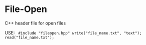 # File-Open
C++ header file for open files

USE:
<code>
#include "fileopen.hpp"
write("file_name.txt", "text");
read("file_name.txt");
</code>

